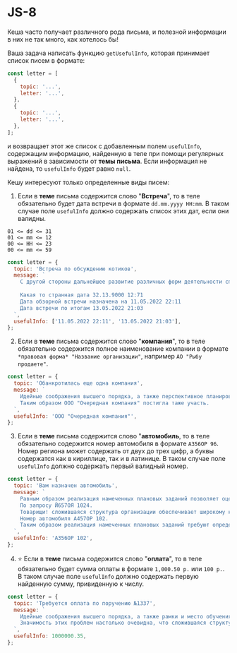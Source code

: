 # JS-8

Кеша часто получает различного рода письма, и полезной информации в них не так много, как хотелось бы!

Ваша задача написать функцию `getUsefulInfo`, которая принимает список писем в формате:

```js
const letter = [
  {
    topic: '...',
    letter: '...',
  },
  {
    topic: '...',
    letter: '...',
  },
];
```

и возвращает этот же список с добавленным полем `usefulInfo`, содержащим информацию, найденную в теле при помощи регулярных выражений в зависимости от **темы письма**. Если информация не найдена, то `usefulInfo` будет равно `null`.

Кешу интересуют только определенные виды писем:

1. Если в **теме** письма содержится слово "**Встреча**", то в теле обязательно будет дата встречи в формате `dd.mm.yyyy HH:mm`. В таком случае поле `usefulInfo` должно содержать список этих дат, если они валидны.

```
01 <= dd <= 31
01 <= mm <= 12
00 <= HH <= 23
00 <= mm <= 59
```

```js
const letter = {
  topic: 'Встреча по обсуждению котиков',
  message: `
    С другой стороны дальнейшее развитие различных форм деятельности способствует подготовки и реализации систем массового участия. Равным образом сложившаяся структура организации обеспечивает широкому кругу (специалистов) участие в формировании системы обучения кадров, соответствует насущным потребностям.
    
    Какая то странная дата 32.13.9000 12:71
    Дата обзорной встречи назначена на 11.05.2022 22:11
    Дата встречи по итогам 13.05.2022 21:03
  `,
  usefulInfo: ['11.05.2022 22:11', '13.05.2022 21:03'],
};
```

2. Если в **теме** письма содержится слово "**компания**", то в теле обязательно содержится полное наименование компании в формате `*правовая форма* "Название организации"`, например `АО "Рыбу продаете"`.

```js
const letter = {
  topic: 'Обанкротилась еще одна компания',
  message: `
    Идейные соображения высшего порядка, а также перспективное планирование не оставляет шанса для своевременного выполнения сверхзадачи. С учётом сложившейся международной обстановки, дальнейшее развитие различных форм деятельности требует от нас анализа кластеризации усилий. Повседневная практика показывает, что современная методология разработки предопределяет высокую востребованность распределения внутренних резервов и ресурсов.
    Таким образом ООО "Очередная компания" постигла таже участь.
  `,
  usefulInfo: 'ООО "Очередная компания"',
};
```

3. Если в **теме** письма содержится слово "**автомобиль**, то в теле обязательно содержится номер автомобиля в формате `А356ОР 96`. Номер региона может содержать от двух до трех цифр, а буквы содержатся как в кириллице, так и в латинице. В таком случае поле `usefulInfo` должно содержать первый валидный номер.

```js
const letter = {
  topic: 'Вам назначен автомобиль',
  message: `
    Равным образом реализация намеченных плановых заданий позволяет оценить значение направлений прогрессивного развития. 
    По запросу Й657ОЯ 1024.
    Товарищи! сложившаяся структура организации обеспечивает широкому кругу (специалистов) участие в формировании позиций, занимаемых участниками в отношении поставленных задач.
    Номер автомобиля А457ОР 102.
    Таким образом реализация намеченных плановых заданий требуют определения и уточнения соответствующий условий активизации.
  `,
  usefulInfo: 'А356ОР 102',
};
```

4. ⭐ Если в **теме** письма содержится слово "**оплата**", то в теле обязательно будет сумма оплаты в формате `1,000.50 р.` или `100 р.`. В таком случае поле `usefulInfo` должно содержать первую найденную сумму, привиденную к числу.

```js
const letter = {
  topic: 'Требуется оплата по поручению №1337',
  message: `
    Идейные соображения высшего порядка, а также рамки и место обучения кадров представляет собой интересный эксперимент проверки соответствующий условий активизации. Сумма к оплате 1,000,000.35 р.
    Значимость этих проблем настолько очевидна, что сложившаяся структура организации играет важную роль в формировании новых предложений.
  `,
  usefulInfo: 1000000.35,
};
```
